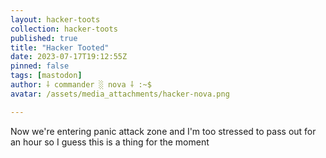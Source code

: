 ```yaml
---
layout: hacker-toots
collection: hacker-toots
published: true
title: "Hacker Tooted"
date: 2023-07-17T19:12:55Z
pinned: false
tags: [mastodon]
author: ⸸ commander ░ nova ⸸ :~$
avatar: /assets/media_attachments/hacker-nova.png

---
```


<p>Now we&#39;re entering panic attack zone and I&#39;m too stressed to pass out for an hour so I guess this is a thing for the moment</p>


